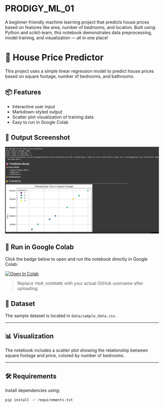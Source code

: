 # PRODIGY_ML_01
A beginner-friendly machine learning project that predicts house prices based on features like area, number of bedrooms, and location. Built using Python and scikit-learn, this notebook demonstrates data preprocessing, model training, and visualization — all in one place!
# 🏡 House Price Predictor

This project uses a simple linear regression model to predict house prices based on square footage, number of bedrooms, and bathrooms.

## 📦 Features

- Interactive user input
- Markdown-styled output
- Scatter plot visualization of training data
- Easy to run in Google Colab

## 📸 Output Screenshot

![Prediction Output](output.png)

## 🚀 Run in Google Colab

Click the badge below to open and run the notebook directly in Google Colab:

[![Open In Colab](https://colab.research.google.com/assets/colab-badge.svg)](https://colab.research.google.com/github/BandiralaJahnavi/PRODIGY_ML_01/blob/main/houseprice_predictor.ipynb)

> Replace `YOUR_USERNAME` with your actual GitHub username after uploading.

## 📁 Dataset

The sample dataset is located in `data/sample_data.csv`.

---

## 📊 Visualization

The notebook includes a scatter plot showing the relationship between square footage and price, colored by number of bedrooms.

---

## 🛠 Requirements

Install dependencies using:

```bash
pip install -r requirements.txt
